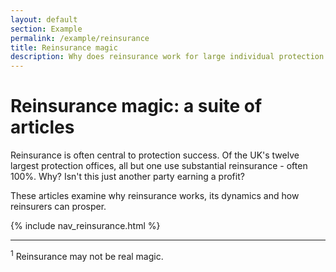 ```yaml
---
layout: default
section: Example
permalink: /example/reinsurance
title: Reinsurance magic
description: Why does reinsurance work for large individual protection insurers? How do the reinsurance structures work? How should you present effectively to reinsurers?
---
```


# Reinsurance magic: a suite of articles

Reinsurance is often central to protection success. Of the UK's twelve largest protection  offices, all but one use substantial reinsurance - often 100%. Why? Isn't this just another party earning a profit?

These articles examine why reinsurance works, its dynamics and how reinsurers can prosper.

{% include nav_reinsurance.html %}

<hr />

<sup>1</sup> Reinsurance may not be real magic.
